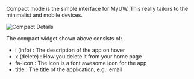 Compact mode is the simple interface for MyUW. This really tailors to the minimalist and mobile devices.

![Compact Details](http://goo.gl/sERQJO)

The compact widget shown above consists of:
+ i (info) : The description of the app on hover
+ x (delete) : How you delete it from your home page
+ fa-icon : The icon is a font awesome icon for the app
+ title : The title of the application, e.g.: email
